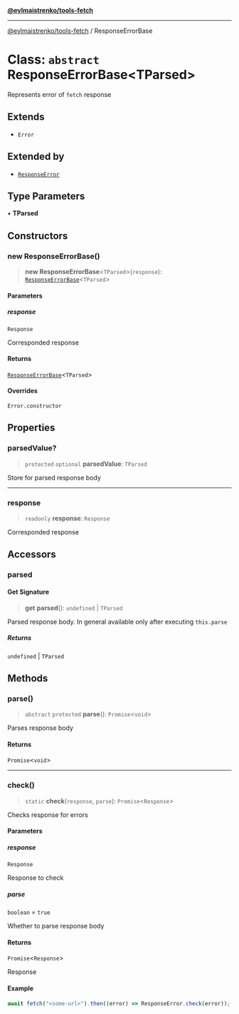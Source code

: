 [**@evlmaistrenko/tools-fetch**](../README.md)

---

[@evlmaistrenko/tools-fetch](../README.md) / ResponseErrorBase

# Class: `abstract` ResponseErrorBase\<TParsed\>

Represents error of `fetch` response

## Extends

- `Error`

## Extended by

- [`ResponseError`](ResponseError.md)

## Type Parameters

• **TParsed**

## Constructors

### new ResponseErrorBase()

> **new ResponseErrorBase**\<`TParsed`\>(`response`): [`ResponseErrorBase`](ResponseErrorBase.md)\<`TParsed`\>

#### Parameters

##### response

`Response`

Corresponded response

#### Returns

[`ResponseErrorBase`](ResponseErrorBase.md)\<`TParsed`\>

#### Overrides

`Error.constructor`

## Properties

### parsedValue?

> `protected` `optional` **parsedValue**: `TParsed`

Store for parsed response body

---

### response

> `readonly` **response**: `Response`

Corresponded response

## Accessors

### parsed

#### Get Signature

> **get** **parsed**(): `undefined` \| `TParsed`

Parsed response body. In general available only after executing `this.parse`

##### Returns

`undefined` \| `TParsed`

## Methods

### parse()

> `abstract` `protected` **parse**(): `Promise`\<`void`\>

Parses response body

#### Returns

`Promise`\<`void`\>

---

### check()

> `static` **check**(`response`, `parse`): `Promise`\<`Response`\>

Checks response for errors

#### Parameters

##### response

`Response`

Response to check

##### parse

`boolean` = `true`

Whether to parse response body

#### Returns

`Promise`\<`Response`\>

Response

#### Example

```ts
await fetch("<some-url>").then((error) => ResponseError.check(error));
```
